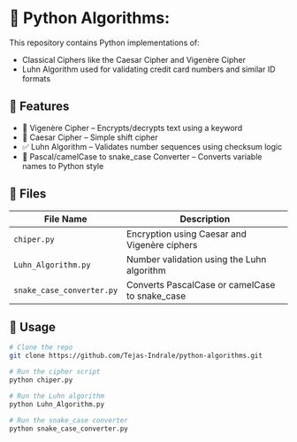 # 🔐 Python Algorithms:

This repository contains Python implementations of:

- Classical Ciphers like the Caesar Cipher and Vigenère Cipher
- Luhn Algorithm used for validating credit card numbers and similar ID formats

## 🚀 Features

- 🔡 Vigenère Cipher – Encrypts/decrypts text using a keyword
- 🔁 Caesar Cipher – Simple shift cipher
- ✅ Luhn Algorithm – Validates number sequences using checksum logic
- 🐍 Pascal/camelCase to snake_case Converter – Converts variable names to Python style

## 📂 Files

| File Name            | Description                                          |
|---------------------|------------------------------------------------------|
| `chiper.py`         | Encryption using Caesar and Vigenère ciphers         |
| `Luhn_Algorithm.py` | Number validation using the Luhn algorithm           |
| `snake_case_converter.py` | Converts PascalCase or camelCase to snake_case     |

## 📌 Usage

```bash
# Clone the repo
git clone https://github.com/Tejas-Indrale/python-algorithms.git

# Run the cipher script
python chiper.py

# Run the Luhn algorithm
python Luhn_Algorithm.py

# Run the snake_case converter
python snake_case_converter.py

